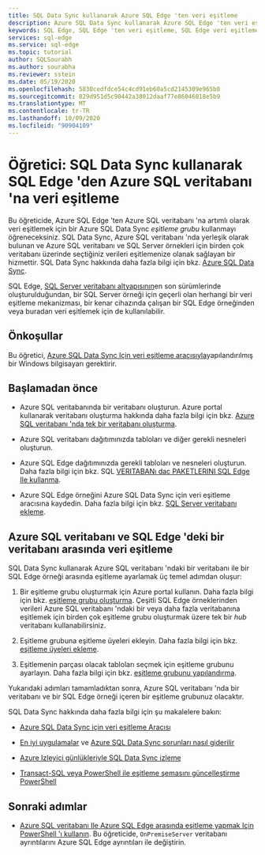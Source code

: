 ```yaml
---
title: SQL Data Sync kullanarak Azure SQL Edge 'ten veri eşitleme
description: Azure SQL Data Sync kullanarak Azure SQL Edge 'ten veri eşitleme hakkında bilgi edinin
keywords: SQL Edge, SQL Edge 'ten veri eşitleme, SQL Edge veri eşitleme
services: sql-edge
ms.service: sql-edge
ms.topic: tutorial
author: SQLSourabh
ms.author: sourabha
ms.reviewer: sstein
ms.date: 05/19/2020
ms.openlocfilehash: 5830cedfdce54c4cd91eb60a5cd2145309e965b0
ms.sourcegitcommit: 829d951d5c90442a38012daaf77e86046018e5b9
ms.translationtype: MT
ms.contentlocale: tr-TR
ms.lasthandoff: 10/09/2020
ms.locfileid: "90904109"
---
```

# <a name="tutorial-sync-data-from-sql-edge-to-azure-sql-database-by-using-sql-data-sync"></a>Öğretici: SQL Data Sync kullanarak SQL Edge 'den Azure SQL veritabanı 'na veri eşitleme

Bu öğreticide, Azure SQL Edge 'ten Azure SQL veritabanı 'na artımlı olarak veri eşitlemek için bir Azure SQL Data Sync *eşitleme grubu* kullanmayı öğreneceksiniz. SQL Data Sync, Azure SQL veritabanı 'nda yerleşik olarak bulunan ve Azure SQL veritabanı ve SQL Server örnekleri için birden çok veritabanı üzerinde seçtiğiniz verileri eşitlemenize olanak sağlayan bir hizmettir. SQL Data Sync hakkında daha fazla bilgi için bkz. [Azure SQL Data Sync](../azure-sql/database/sql-data-sync-data-sql-server-sql-database.md).

SQL Edge, [SQL Server veritabanı altyapısının](/sql/sql-server/sql-server-technical-documentation/)en son sürümlerinde oluşturulduğundan, bir SQL Server örneği için geçerli olan herhangi bir veri eşitleme mekanizması, bir kenar cihazında çalışan bir SQL Edge örneğinden veya buradan veri eşitlemek için de kullanılabilir.

## <a name="prerequisites"></a>Önkoşullar

Bu öğretici, [Azure SQL Data Sync Için veri eşitleme aracısıyla](../azure-sql/database/sql-data-sync-agent-overview.md)yapılandırılmış bir Windows bilgisayarı gerektirir.

## <a name="before-you-begin"></a>Başlamadan önce

* Azure SQL veritabanında bir veritabanı oluşturun. Azure portal kullanarak veritabanı oluşturma hakkında daha fazla bilgi için bkz. [Azure SQL veritabanı 'nda tek bir veritabanı oluşturma](../azure-sql/database/single-database-create-quickstart.md?tabs=azure-portal).

* Azure SQL veritabanı dağıtımınızda tabloları ve diğer gerekli nesneleri oluşturun.

* Azure SQL Edge dağıtımınızda gerekli tabloları ve nesneleri oluşturun. Daha fazla bilgi için bkz. SQL [VERITABANı dac PAKETLERINI SQL Edge Ile kullanma](deploy-dacpac.md).

* Azure SQL Edge örneğini Azure SQL Data Sync için veri eşitleme aracısına kaydedin. Daha fazla bilgi için bkz. [SQL Server veritabanı ekleme](../azure-sql/database/sql-data-sync-sql-server-configure.md#add-on-prem).

## <a name="sync-data-between-a-database-in-azure-sql-database-and-sql-edge"></a>Azure SQL veritabanı ve SQL Edge 'deki bir veritabanı arasında veri eşitleme

SQL Data Sync kullanarak Azure SQL veritabanı 'ndaki bir veritabanı ile bir SQL Edge örneği arasında eşitleme ayarlamak üç temel adımdan oluşur:  


1. Bir eşitleme grubu oluşturmak için Azure portal kullanın. Daha fazla bilgi için bkz. [eşitleme grubu oluşturma](../azure-sql/database/sql-data-sync-sql-server-configure.md#create-sync-group). Çeşitli SQL Edge örneklerinden verileri Azure SQL veritabanı 'ndaki bir veya daha fazla veritabanına eşitlemek için birden çok eşitleme grubu oluşturmak üzere tek bir *hub* veritabanı kullanabilirsiniz. 

2. Eşitleme grubuna eşitleme üyeleri ekleyin. Daha fazla bilgi için bkz. [eşitleme üyeleri ekleme](../azure-sql/database/sql-data-sync-sql-server-configure.md#add-sync-members).

3. Eşitlemenin parçası olacak tabloları seçmek için eşitleme grubunu ayarlayın. Daha fazla bilgi için bkz. [eşitleme grubunu yapılandırma](../azure-sql/database/sql-data-sync-sql-server-configure.md#add-sync-members).

Yukarıdaki adımları tamamladıktan sonra, Azure SQL veritabanı 'nda bir veritabanı ve bir SQL Edge örneği içeren bir eşitleme grubunuz olacaktır.

SQL Data Sync hakkında daha fazla bilgi için şu makalelere bakın:

* [Azure SQL Data Sync için veri eşitleme Aracısı](../azure-sql/database/sql-data-sync-agent-overview.md)

* [En iyi uygulamalar](../azure-sql/database/sql-data-sync-best-practices.md) ve [Azure SQL Data Sync sorunları nasıl giderilir](../azure-sql/database/sql-data-sync-troubleshoot.md)

* [Azure Izleyici günlükleriyle SQL Data Sync izleme](../azure-sql/database/sql-data-sync-monitor-sync.md)

* [Transact-SQL veya PowerShell ile eşitleme şemasını güncelleştirme](../azure-sql/database/sql-data-sync-update-sync-schema.md) [PowerShell](../azure-sql/database/scripts/update-sync-schema-in-sync-group.md)

## <a name="next-steps"></a>Sonraki adımlar


* [Azure SQL veritabanı Ile Azure SQL Edge arasında eşitleme yapmak Için PowerShell 'ı kullanın](../azure-sql/database/scripts/sql-data-sync-sync-data-between-azure-onprem.md). Bu öğreticide, `OnPremiseServer` veritabanı ayrıntılarını Azure SQL Edge ayrıntıları ile değiştirin.
